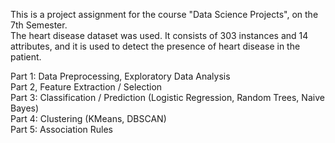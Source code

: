 This is a project assignment for the course "Data Science Projects", on the 7th Semester. <br />
The heart disease dataset was used. It consists of 303 instances and 14 attributes, and it is used to detect the presence of heart disease in the patient. 

Part 1: Data Preprocessing, Exploratory Data Analysis <br />
Part 2, Feature Extraction / Selection <br />
Part 3: Classification / Prediction (Logistic Regression, Random Trees, Naive Bayes) <br />
Part 4: Clustering (KMeans, DBSCAN) <br />
Part 5: Association Rules
